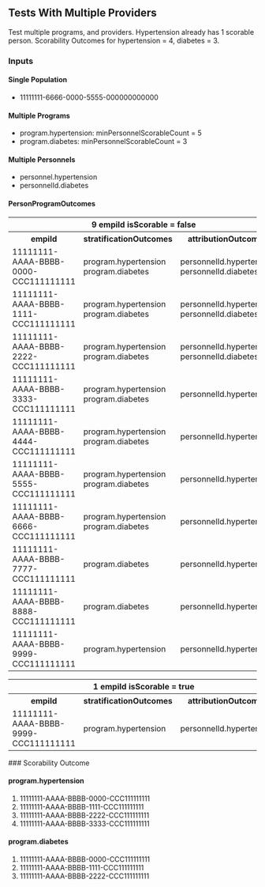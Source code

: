 ## Tests With Multiple Providers 
Test multiple programs, and providers.  Hypertension already has 1 scorable person. Scorability Outcomes for hypertension = 4, diabetes = 3. 
### Inputs 
#### Single Population 
* 11111111-6666-0000-5555-000000000000 

#### Multiple Programs
* program.hypertension: minPersonnelScorableCount = 5 
* program.diabetes: minPersonnelScorableCount = 3

#### Multiple Personnels
* personnel.hypertension 
* personnelId.diabetes

#### PersonProgramOutcomes
<table>
<tr><th colspan="3">9 empiId isScorable = false</th></tr>
<th>empiId</th><th>stratificationOutcomes</th><th>attributionOutcomes</th>
<tr><td>11111111-AAAA-BBBB-0000-CCC111111111</td><td>program.hypertension
program.diabetes</td><td>personnelId.hypertension
personnelId.diabetes</td></tr>
<tr><td>11111111-AAAA-BBBB-1111-CCC111111111</td><td>
program.hypertension
program.diabetes</td><td>personnelId.hypertension
personnelId.diabetes</td></tr>
<tr><td>11111111-AAAA-BBBB-2222-CCC111111111</td><td>program.hypertension
program.diabetes</td><td>
personnelId.hypertension
personnelId.diabetes</td></tr>
<tr><td>11111111-AAAA-BBBB-3333-CCC111111111</td><td>program.hypertension
program.diabetes</td><td>personnelId.hypertension</td></tr>
<tr><td>11111111-AAAA-BBBB-4444-CCC111111111</td><td>program.hypertension
program.diabetes</td><td>personnelId.hypertension</td></tr>
<tr><td>11111111-AAAA-BBBB-5555-CCC111111111</td><td>program.hypertension
program.diabetes</td><td>personnelId.hypertension</td></tr>
<tr><td>11111111-AAAA-BBBB-6666-CCC111111111</td><td>program.hypertension
program.diabetes</td><td>personnelId.hypertension</td></tr>
<tr><td>11111111-AAAA-BBBB-7777-CCC111111111</td><td>program.diabetes</td><td>personnelId.hypertension</td></tr>
<tr><td>11111111-AAAA-BBBB-8888-CCC111111111</td><td>program.diabetes</td><td>personnelId.hypertension</td></tr>
<tr><td>11111111-AAAA-BBBB-9999-CCC111111111</td><td>program.hypertension</td><td>personnelId.hypertension</td></tr>
</table>
<table>
<tr><th colspan="3">1 empiId isScorable = true</th></tr>
<th>empiId</th><th>stratificationOutcomes</th><th>attributionOutcomes</th>
<tr><td>11111111-AAAA-BBBB-9999-CCC111111111</td><td>program.hypertension</td><td>personnelId.hypertension</td></tr>
</table>
### Scorability Outcome

#### program.hypertension
1. 11111111-AAAA-BBBB-0000-CCC111111111
2. 11111111-AAAA-BBBB-1111-CCC111111111
3. 11111111-AAAA-BBBB-2222-CCC111111111
4. 11111111-AAAA-BBBB-3333-CCC111111111

#### program.diabetes
1. 11111111-AAAA-BBBB-0000-CCC111111111
2. 11111111-AAAA-BBBB-1111-CCC111111111
3. 11111111-AAAA-BBBB-2222-CCC111111111
